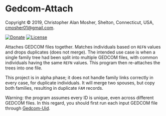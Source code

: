 # Gedcom-Attach

Copyright © 2019, Christopher Alan Mosher, Shelton, Connecticut, USA, <cmosher01@gmail.com>.

[![Donate](https://img.shields.io/badge/Donate-PayPal-green.svg)](https://www.paypal.com/cgi-bin/webscr?cmd=_s-xclick&hosted_button_id=CVSSQ2BWDCKQ2)
[![License](https://img.shields.io/github/license/cmosher01/Gedcom-Attach.svg)](https://www.gnu.org/licenses/gpl.html)

Attaches GEDCOM files together. Matches individuals based on `REFN` values and
drops duplicates (does not merge). The intended use case is when a single family
tree had been split into multiple GEDCOM files, with common individuals having
the same `REFN` values. This program then re-attaches the trees into one file.

This project is in alpha phase; it does not handle family links correctly in
every case, for duplicate individuals. It will merge two spouses, but copy
both families, resulting in duplicate `FAM` records.

Warning: the program assumes every ID is unique, even
across different GEDCOM files. In this regard, you should first run each input
GEDCOM file through [Gedcom-Uid](https://github.com/cmosher01/Gedcom-Uid).
